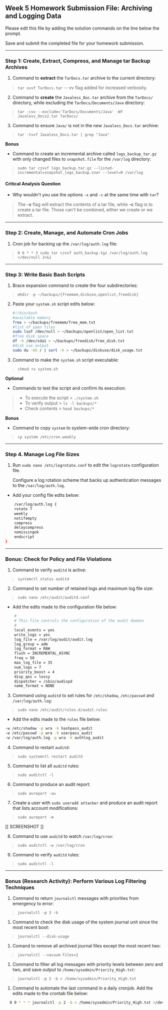 ## Week 5 Homework Submission File: Archiving and Logging Data

Please edit this file by adding the solution commands on the line below the prompt.

Save and submit the completed file for your homework submission.

---

### Step 1: Create, Extract, Compress, and Manage tar Backup Archives

1. Command to **extract** the `TarDocs.tar` archive to the current directory:
> `tar xvvf TarDocs.tar` -- vv flag added for increased verbosity.

2. Command to **create** the `Javaless_Doc.tar` archive from the `TarDocs/` directory, while excluding the `TarDocs/Documents/Java` directory:
> `tar -cvv --exclude='TarDocs/Documents/Java' -Wf Javaless_Docs2.tar TarDocs/`

3. Command to ensure `Java/` is not in the new `Javaless_Docs.tar` archive:
> `tar -tvvf Javaless_Docs.tar | grep "Java"`

**Bonus**
- Command to create an incremental archive called `logs_backup_tar.gz` with only changed files to `snapshot.file` for the `/var/log` directory:
> `sudo tar czvvf logs_backup.tar.gz --listed-incremental=snapshot_logs_backup.snar --level=0 /var/log`

#### Critical Analysis Question

- Why wouldn't you use the options `-x` and `-c` at the same time with `tar`?
> The **-x** flag will extract the contents of a tar file, while **-c** flag is to create a tar file. Those can't be combined, either we create or we extract.

---

### Step 2: Create, Manage, and Automate Cron Jobs

1. Cron job for backing up the `/var/log/auth.log` file:
> `0 6 * * 3 sudo tar czvvf auth_backup.tgz /var/log/auth.log >/dev/null 2>&1`

---

### Step 3: Write Basic Bash Scripts

1. Brace expansion command to create the four subdirectories:
>`mkdir -p ~/backups/{freemem,diskuse,openlist,freedisk}`

2. Paste your `system.sh` script edits below:

    ```bash
    #!/bin/bash
    #available memory
    free > ~/backups/freemem/free_mem.txt
    #list of open files
    sudo lsof /dev/null > ~/backups/openlist/open_list.txt
    #free disk space
    df -h /dev/sda1 > ~/backups/freedisk/free_disk.txt
    #disk use output
    sudo du -kh / | sort -h > ~/backups/diskuse/disk_usage.txt
    ```

3. Command to make the `system.sh` script executable:
> `chmod +x system.sh`

**Optional**
- Commands to test the script and confirm its execution:
> * To execute the script > `./system.sh`
> * To verify output > `ls -l backups/*`
> * Check contents > `head backups/*`

**Bonus**
- Command to copy `system` to system-wide cron directory:
> `cp system /etc/cron.weekly`

---

### Step 4. Manage Log File Sizes

1. Run `sudo nano /etc/logrotate.conf` to edit the `logrotate` configuration file.

    Configure a log rotation scheme that backs up authentication messages to the `/var/log/auth.log`.

- Add your config file edits below:

```bash
    /var/log/auth.log {
    rotate 7  
    weekly
    notifempty
    compress
    delaycompress
    nomissingok
    endscript
}
```
    
---

### Bonus: Check for Policy and File Violations

1. Command to verify `auditd` is active:
> `systemctl status auditd`

2. Command to set number of retained logs and maximum log file size:
> `sudo nano /etc/audit/auditd.conf`

- Add the edits made to the configuration file below:

```bash
    #
    # This file controls the configuration of the audit daemon
    #
    local_events = yes
    write_logs = yes
    log_file = /var/log/audit/audit.log
    log_group = adm
    log_format = RAW
    flush = INCREMENTAL_ASYNC
    freq = 50
    max_log_file = 35
    num_logs = 7
    priority_boost = 4
    disp_qos = lossy
    dispatcher = /sbin/audispd
    name_format = NONE
```

3. Command using `auditd` to set rules for `/etc/shadow`, `/etc/passwd` and `/var/log/auth.log`:
>`sudo nano /etc/audit/rules.d/audit.rules`

  - Add the edits made to the `rules` file below:

```bash
-w /etc/shadow -p wra -k hashpass_audit
-w /etc/passwd -p wra -k userpass_audit
-w /var/log/auth.log -p wra -k authlog_audit
```

4. Command to restart `auditd`:
>`sudo systemctl restart auditd`

5. Command to list all `auditd` rules:
>`sudo auditctl -l`

6. Command to produce an audit report:
>`sudo aureport -au`

7. Create a user with `sudo useradd attacker` and produce an audit report that lists account modifications:
> `sudo aureport -m`

[[ SCREENSHOT ]]

8. Command to use `auditd` to watch `/var/log/cron`:
>`sudo auditctl -w /var/log/cron`

9. Command to verify `auditd` rules:
>`sudo auditctl -l`

---

### Bonus (Research Activity): Perform Various Log Filtering Techniques

1. Command to return `journalctl` messages with priorities from emergency to error:
>`journalctl -p 3 -b`

1. Command to check the disk usage of the system journal unit since the most recent boot:
>`journalctl --disk-usage`

1. Comand to remove all archived journal files except the most recent two:
>`journalctl --vacuum-files=2`

1. Command to filter all log messages with priority levels between zero and two, and save output to `/home/sysadmin/Priority_High.txt`:
>`journalctl -p 2 -b > /home/sysadmin/Priority_High.txt`

1. Command to automate the last command in a daily cronjob. Add the edits made to the crontab file below:

```bash
  0 0 * * * journalctl -p 2 -b > /home/sysadmin/Priority_High.txt >/dev/null 2>&1
```
